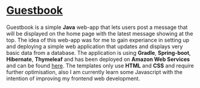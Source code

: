 <a href="http://guestbook-env.eu-west-2.elasticbeanstalk.com/"><h1>Guestbook</h1></a>
<p>Guestbook is a simple <b>Java</b> web-app that lets users post a message that will be displayed on the home page with the latest message showing at the top.
The idea of this web-app was for me to gain experiance in setting up and deploying a simple web application that updates and displays very basic data from a database.
The application is using <b>Gradle</b>, <b>Spring-boot</b>, <b>Hibernate</b>, <b>Thymeleaf</b> and has been deployed on <b>Amazon Web Services</b> and can be found <a href="http://guestbook-env.eu-west-2.elasticbeanstalk.com/">here</a>. The templates only use <b>HTML</b> and <b>CSS</b> 
and require further optimisation, also I am currently learn some Javascript with the intention of improving my frontend web development.</p>

